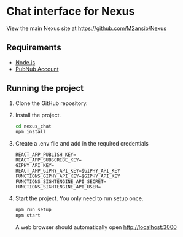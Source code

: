 # Chat interface for Nexus

View the main Nexus site at https://github.com/M2ansib/Nexus

## Requirements

- [Node.js](https://nodejs.org/en/)
- [PubNub Account](https://dashboard.pubnub.com/)

## Running the project

1. Clone the GitHub repository.

1. Install the project.

    ```bash
    cd nexus_chat
    npm install
    ```
1. Create a .env file and add in the required credentials

    ```
    REACT_APP_PUBLISH_KEY=
    REACT_APP_SUBSCRIBE_KEY=
    GIPHY_API_KEY=
    REACT_APP_GIPHY_API_KEY=$GIPHY_API_KEY
    FUNCTIONS_GIPHY_API_KEY=$GIPHY_API_KEY
    FUNCTIONS_SIGHTENGINE_API_SECRET=
    FUNCTIONS_SIGHTENGINE_API_USER=
    ```

1. Start the project. You only need to run setup once.

    ```bash
    npm run setup
    npm start
    ```

    A web browser should automatically open [http://localhost:3000](http://localhost:3000)